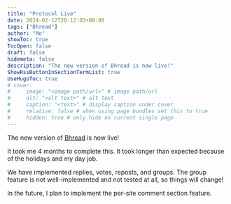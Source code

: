 ```yaml
---
title: "Protocol Live"
date: 2024-02-12T20:12:03+08:00
tags: ["Bhread"]
author: "Me"
showToc: true
TocOpen: false
draft: false
hidemeta: false
description: "The new version of Bhread is now live!"
ShowRssButtonInSectionTermList: true
UseHugoToc: true
# cover:
#     image: "<image path/url>" # image path/url
#     alt: "<alt text>" # alt text
#     caption: "<text>" # display caption under cover
#     relative: false # when using page bundles set this to true
#     hidden: true # only hide on current single page
---
```


The new version of [Bhread](https://bhread.com) is now live!

It took me 4 months to complete this. It took longer than expected because of the holidays and my day job.

We have implemented replies, votes, reposts, and groups. The group feature is not well-implemented and not tested at all, so things will change!

In the future, I plan to implement the per-site comment section feature.
